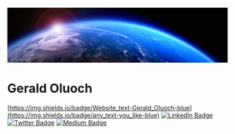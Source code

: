 [![Gerald's GitHub Banner](./assets/1625242100629.png)](https://geraldoluoch.com)

# Gerald Oluoch
[https://img.shields.io/badge/Website_text-Gerald_Oluoch-blue](https://img.shields.io/badge/any_text-you_like-blue)
[![LinkedIn Badge](https://img.shields.io/badge/LinkedIn-Profile-informational?style=flat&logo=linkedin&logoColor=white&color=1CA2F1)](https://linkedin.com/in/geraldoluoch/)
[![Twitter Badge](https://img.shields.io/badge/Twitter-Profile-informational?style=flat&logo=twitter&logoColor=white&color=1CA2F1)](https://twitter.com/geraldoluoch_)
[![Medium Badge](https://img.shields.io/badge/Medium-Profile-informational?style=flat&logo=medium&logoColor=white&color=1CA2F1)](https://geraldoluoch.medium.com/)




